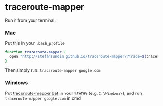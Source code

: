 # traceroute-mapper

Run it from your terminal:

### Mac

Put this in your `.bash_profile`:

```bash
function traceroute-mapper {
  open "http://stefansundin.github.io/traceroute-mapper/?trace=$(traceroute -q1 $*)"
}
```

Then simply run: `traceroute-mapper google.com`

### Windows

Put [traceroute-mapper.bat](traceroute-mapper.bat) in your `%PATH%` (e.g. `C:\Windows\`), and run `traceroute-mapper google.com` in cmd.
